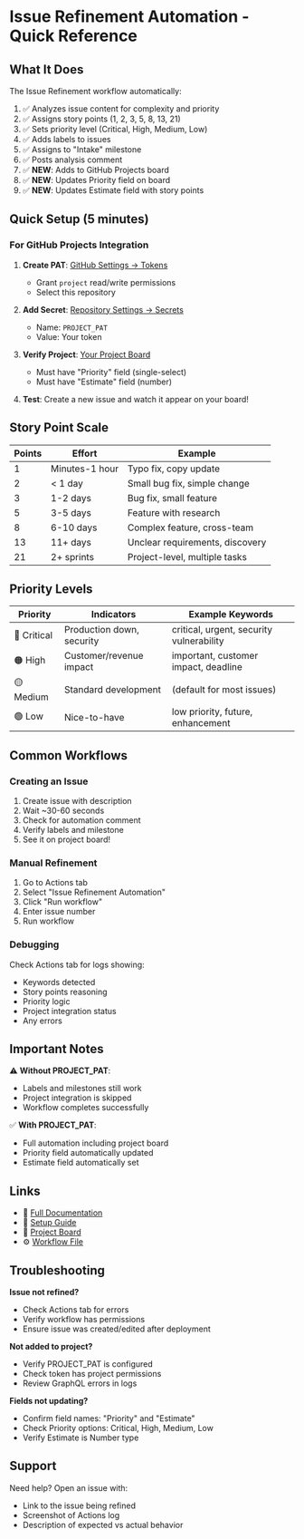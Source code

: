 # Issue Refinement Automation - Quick Reference

## What It Does

The Issue Refinement workflow automatically:
1. ✅ Analyzes issue content for complexity and priority
2. ✅ Assigns story points (1, 2, 3, 5, 8, 13, 21)
3. ✅ Sets priority level (Critical, High, Medium, Low)
4. ✅ Adds labels to issues
5. ✅ Assigns to "Intake" milestone
6. ✅ Posts analysis comment
7. ✅ **NEW**: Adds to GitHub Projects board
8. ✅ **NEW**: Updates Priority field on board
9. ✅ **NEW**: Updates Estimate field with story points

## Quick Setup (5 minutes)

### For GitHub Projects Integration

1. **Create PAT**: [GitHub Settings → Tokens](https://github.com/settings/tokens?type=beta)
   - Grant `project` read/write permissions
   - Select this repository

2. **Add Secret**: [Repository Settings → Secrets](https://github.com/maggieconboy/Personal-Repo/settings/secrets/actions)
   - Name: `PROJECT_PAT`
   - Value: Your token

3. **Verify Project**: [Your Project Board](https://github.com/users/maggieconboy/projects/1)
   - Must have "Priority" field (single-select)
   - Must have "Estimate" field (number)

4. **Test**: Create a new issue and watch it appear on your board!

## Story Point Scale

| Points | Effort | Example |
|--------|--------|---------|
| 1 | Minutes-1 hour | Typo fix, copy update |
| 2 | < 1 day | Small bug fix, simple change |
| 3 | 1-2 days | Bug fix, small feature |
| 5 | 3-5 days | Feature with research |
| 8 | 6-10 days | Complex feature, cross-team |
| 13 | 11+ days | Unclear requirements, discovery |
| 21 | 2+ sprints | Project-level, multiple tasks |

## Priority Levels

| Priority | Indicators | Example Keywords |
|----------|-----------|------------------|
| 🔴 Critical | Production down, security | critical, urgent, security vulnerability |
| 🟠 High | Customer/revenue impact | important, customer impact, deadline |
| 🟡 Medium | Standard development | (default for most issues) |
| 🟢 Low | Nice-to-have | low priority, future, enhancement |

## Common Workflows

### Creating an Issue
1. Create issue with description
2. Wait ~30-60 seconds
3. Check for automation comment
4. Verify labels and milestone
5. See it on project board!

### Manual Refinement
1. Go to Actions tab
2. Select "Issue Refinement Automation"
3. Click "Run workflow"
4. Enter issue number
5. Run workflow

### Debugging
Check Actions tab for logs showing:
- Keywords detected
- Story points reasoning
- Priority logic
- Project integration status
- Any errors

## Important Notes

⚠️ **Without PROJECT_PAT**: 
- Labels and milestones still work
- Project integration is skipped
- Workflow completes successfully

✅ **With PROJECT_PAT**:
- Full automation including project board
- Priority field automatically updated
- Estimate field automatically set

## Links

- 📖 [Full Documentation](ISSUE-REFINEMENT-AUTOMATION.md)
- 🔧 [Setup Guide](GITHUB-PROJECTS-SETUP.md)
- 🎯 [Project Board](https://github.com/users/maggieconboy/projects/1)
- ⚙️ [Workflow File](../.github/workflows/issue-refinement.yml)

## Troubleshooting

**Issue not refined?**
- Check Actions tab for errors
- Verify workflow has permissions
- Ensure issue was created/edited after deployment

**Not added to project?**
- Verify PROJECT_PAT is configured
- Check token has project permissions
- Review GraphQL errors in logs

**Fields not updating?**
- Confirm field names: "Priority" and "Estimate"
- Check Priority options: Critical, High, Medium, Low
- Verify Estimate is Number type

## Support

Need help? Open an issue with:
- Link to the issue being refined
- Screenshot of Actions log
- Description of expected vs actual behavior
